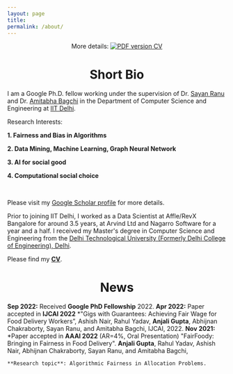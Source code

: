 ```yaml
---
layout: page
title: 
permalink: /about/
---
```


<p align="center">
    More details: 
    <a href="https://github.com/anjaliakg17/anjaliakg17.github.io/blob/master/Anjali_Resume_updated_Sep22.pdf">
        <img alt="PDF version CV" src="https://img.shields.io/badge/Curriculum Vitae-PDF-blue.svg">
    </a>
</p>


# <center>Short Bio</center>

I am a Google Ph.D. fellow working under the supervision of Dr. [Sayan Ranu](http://www.cse.iitd.ac.in/~sayan/) and Dr. [Amitabha Bagchi](http://www.cse.iitd.ac.in/~bagchi/) in the Department of Computer Science and Engineering at [IIT Delhi](https://cse.iitd.ac.in).

Research Interests:

   **1. Fairness and Bias in Algorithms**

   **2. Data Mining, Machine Learning, Graph Neural Network**

   **3. AI for social good**
   
   **4. Computational social choice**
 
 <br>
 
Please visit my [Google Scholar profile](https://scholar.google.com/citations?user=mnoyw8MAAAAJ&hl=en) for more details. 


Prior to joining IIT Delhi, I worked as a Data Scientist at Affle/RevX Bangalore for around 3.5 years, at Arvind Ltd and Nagarro Software for a year and a half. I received my Master's degree in Computer Science and Engineering from the [Delhi Technological University (Formerly Delhi College of Engineering), Delhi](http://dtu.ac.in/).

Please find my [**CV**](https://github.com/anjaliakg17/anjaliakg17.github.io/blob/master/Anjali_Resume_updated_sep22.pdf).

# <center>News</center>

**Sep 2022:**
Received **Google PhD Fellowship** 2022.
**Apr 2022:**
Paper accepted in **IJCAI 2022**
*"Gigs with Guarantees: Achieving Fair Wage for Food Delivery Workers”, Ashish Nair, Rahul Yadav, **Anjali Gupta**, Abhijnan Chakraborty, Sayan Ranu, and Amitabha Bagchi, IJCAI, 2022.
**Nov 2021:**
*Paper accepted in **AAAI 2022** (AR=4\%, Oral Presentation)
"FairFoody: Bringing in Fairness in Food Delivery".  **Anjali Gupta**, Rahul Yadav, Ashish Nair, Abhijnan Chakraborty, Sayan Ranu, and Amitabha Bagchi,

    **Research topic**: Algorithmic Fairness in Allocation Problems.
